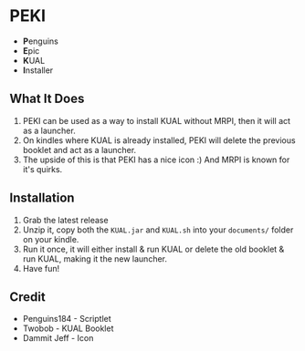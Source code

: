 # PEKI

- **P**enguins
- **E**pic
- **K**UAL
- **I**nstaller

## What It Does

1. PEKI can be used as a way to install KUAL without MRPI, then it will act as a launcher.
2. On kindles where KUAL is already installed, PEKI will delete the previous booklet and act as a launcher.
3. The upside of this is that PEKI has a nice icon :) And MRPI is known for it's quirks.

## Installation

1. Grab the latest release
2. Unzip it, copy both the `KUAL.jar` and `KUAL.sh` into your `documents/` folder on your kindle.
3. Run it once, it will either install & run KUAL or delete the old booklet & run KUAL, making it the new launcher.
4. Have fun!

## Credit

- Penguins184 - Scriptlet
- Twobob - KUAL Booklet
- Dammit Jeff - Icon